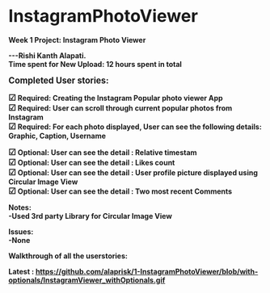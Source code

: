<big><b>InstagramPhotoViewer
======================
<b></big>

Week 1 Project: Instagram Photo Viewer

---Rishi Kanth Alapati.<br>
Time spent for New Upload: 12 hours spent in total<br>

<b><big>Completed User stories:<b></big><br>

<big>&#9745;</big> Required: Creating the Instagram Popular photo viewer App<br>
<big>&#9745;</big> Required: User can scroll through current popular photos from Instagram<br>
<big>&#9745;</big> Required: For each photo displayed, User can see the following details: Graphic, Caption, Username<br>

<big>&#9745;</big> Optional: User can see the detail : Relative timestam<br>
<big>&#9745;</big> Optional: User can see the detail : Likes count<br>
<big>&#9745;</big> Optional: User can see the detail : User profile picture displayed using Circular Image View<br>
<big>&#9745;</big> Optional: User can see the detail : Two most recent Comments<br>

Notes:<br>
-Used 3rd party Library for Circular Image View<br>

Issues:<br>
-None<br>

Walkthrough of all the userstories:<br>

Latest : https://github.com/alaprisk/1-InstagramPhotoViewer/blob/with-optionals/InstagramViewer_withOptionals.gif</b><br>
